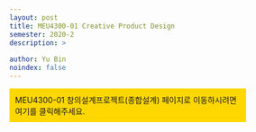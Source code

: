 ```yaml
---
layout: post
title: MEU4300-01 Creative Product Design
semester: 2020-2
description: >
  
author: Yu Bin
noindex: false
---
```


<div style=" background-color: gold; padding:10px; width: 400px; height: auto; cursor: pointer;" onclick="location.href='https://ybkim95.github.io/meu4300-01/';"
Viewer
>
MEU4300-01 창의설계프로젝트(종합설계) 페이지로 이동하시려면 
여기를 클릭해주세요.
</div>
